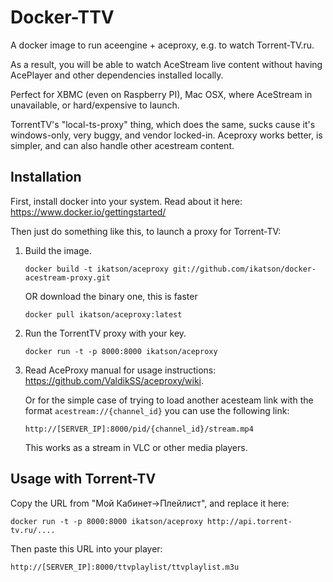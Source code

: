 Docker-TTV
==========

A docker image to run aceengine + aceproxy, e.g. to watch Torrent-TV.ru.

As a result, you will be able to watch AceStream live content without having AcePlayer and other dependencies installed locally.

Perfect for XBMC (even on Raspberry PI), Mac OSX, where AceStream in unavailable, or hard/expensive to launch.

TorrentTV's "local-ts-proxy" thing, which does the same, sucks cause it's windows-only, very buggy, and vendor locked-in. Aceproxy works better, is simpler, and can also handle other acestream content.


Installation
------------

First, install docker into your system. Read about it here: https://www.docker.io/gettingstarted/

Then just do something like this, to launch a proxy for Torrent-TV:

1. Build the image.
   ```
   docker build -t ikatson/aceproxy git://github.com/ikatson/docker-acestream-proxy.git
   ```
   OR download the binary one, this is faster
   ```
   docker pull ikatson/aceproxy:latest
   ```

2. Run the TorrentTV proxy with your key.
   ```
   docker run -t -p 8000:8000 ikatson/aceproxy
   ```

3. Read AceProxy manual for usage instructions: https://github.com/ValdikSS/aceproxy/wiki.
   
   Or for the simple case of trying to load another acesteam link with the format 
   `acestream://{channel_id}` you can use the following link:
   
   ```
   http://[SERVER_IP]:8000/pid/{channel_id}/stream.mp4
   ```
   
   This works as a stream in VLC or other media players.


Usage with Torrent-TV
---------------------
Copy the URL from "Мой Кабинет->Плейлист", and replace it here:

```
docker run -t -p 8000:8000 ikatson/aceproxy http://api.torrent-tv.ru/....
```

Then paste this URL into your player:
```
http://[SERVER_IP]:8000/ttvplaylist/ttvplaylist.m3u
```
